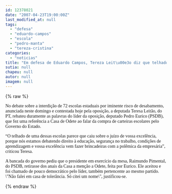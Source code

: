 ```yaml
---
id: 12378021
date: "2007-04-23T19:00:00Z"
last_modified_at: null
tags:
  - "defesa"
  - "eduardo-campos"
  - "escola"
  - "pedro-manta"
  - "tereza-cristina"
categories:
  - "noticias"
title: "Em defesa de Eduardo Campos, Tereza Leit\u00e3o diz que telhado de escola atingiu cabe\u00e7a de Pedro Eurico"
sutia: null
chapeu: null
autor: null
imagem: null
---
```

{% raw %}
<p><P><FONT face=Verdana>No debate sobre a interdição de 72 escolas estaduais por iminente risco de desabamento, anunciada neste domingo e contestada hoje pela oposição, a deputada Teresa Leitão, do PT, rebateu duramente as palavras do líder da oposição, deputado Pedro Eurico (PSDB), que fez uma referência a Casa de Odete ao falar da compra de carteiras escolares pelo Governo do Estado. </FONT></P></p>
<p><P><FONT face=Verdana>“O telhado de uma dessas escolas parece que caiu sobre o juízo de vossa excelência, porque nós estamos debatendo direito à educação, segurança no trabalho, condições de aprendizagem e vossa excelência vem fazer brincadeiras com a polêmica da empresária”, criticou Teresa.</FONT></P></p>
<p><P><FONT face=Verdana>A bancada do governo pediu que o presidente em exercício da mesa, Raimundo Pimental, do PSDB,&nbsp;retirasse dos anais da Casa a menção a Odete, feita por Eurico. Ele aceitou e foi chamado de pouco democrático pelo líder, também pertencente ao mesmo partido. \"Não falei em casa de tolerância. Só citei um nome\", justificou-se.</FONT></P> </p>
{% endraw %}